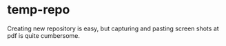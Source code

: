 # temp-repo
Creating new repository is easy, but capturing and pasting screen shots at pdf is quite cumbersome.
